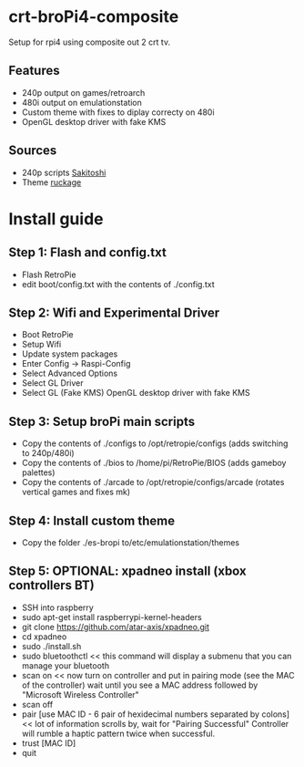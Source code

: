 # crt-broPi4-composite
 Setup for rpi4 using composite out 2 crt tv. 

## Features
- 240p output on games/retroarch
- 480i output on emulationstation
- Custom theme with fixes to diplay correcty on 480i
- OpenGL desktop driver with fake KMS

## Sources
- 240p scripts [Sakitoshi](https://github.com/Sakitoshi/retropie-crt-tvout)
- Theme [ruckage](https://github.com/ruckage/es-theme-snes-mini)

# Install guide

## Step 1: Flash and config.txt
- Flash RetroPie
- edit boot/config.txt with the contents of ./config.txt

## Step 2: Wifi and Experimental Driver
- Boot RetroPie
- Setup Wifi
- Update system packages
- Enter Config -> Raspi-Config
- Select Advanced Options
- Select GL Driver
- Select GL (Fake KMS) OpenGL desktop driver with fake KMS

## Step 3: Setup broPi main scripts
- Copy the contents of ./configs to /opt/retropie/configs (adds switching to 240p/480i)
- Copy the contents of ./bios to /home/pi/RetroPie/BIOS (adds gameboy palettes)
- Copy the contents of ./arcade to /opt/retropie/configs/arcade (rotates vertical games and fixes mk)

## Step 4: Install custom theme
- Copy the folder ./es-bropi to/etc/emulationstation/themes

## Step 5: OPTIONAL: xpadneo install (xbox controllers BT)
- SSH into raspberry
- sudo apt-get install raspberrypi-kernel-headers
- git clone https://github.com/atar-axis/xpadneo.git 
- cd xpadneo
- sudo ./install.sh
- sudo bluetoothctl << this command will display a submenu that you can manage your bluetooth
- scan on << now turn on controller and put in pairing mode (see the MAC of the controller) wait until you see a MAC address followed by "Microsoft Wireless Controller"
- scan off
- pair [use MAC ID - 6 pair of hexidecimal numbers separated by colons] << lot of information scrolls by, wait for "Pairing Successful" Controller will rumble a haptic pattern twice when successful.
- trust [MAC ID] 
- quit